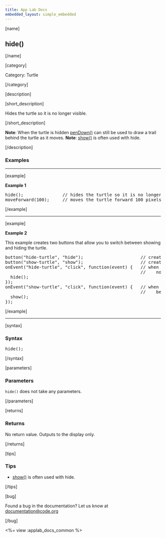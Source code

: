```yaml
---
title: App Lab Docs
embedded_layout: simple_embedded
---
```


[name]

## hide()

[/name]


[category]

Category: Turtle

[/category]

[description]

[short_description]

Hides the turtle so it is no longer visible.

[/short_description]

**Note**: When the turtle is hidden [penDown()](/applab/docs/penDown) can still be used to draw a trail behind the turtle as it moves.
**Note**: [show()](/applab/docs/show) is often used with hide.

[/description]

### Examples
____________________________________________________

[example]

**Example 1**

<pre>
hide();               // hides the turtle so it is no longer visible
moveForward(100);     // moves the turtle forward 100 pixels
</pre>

[/example]

____________________________________________________

[example]

**Example 2**

This example creates two buttons that allow you to switch between showing and hiding the turtle.

<pre>
button("hide-turtle", "hide");                      // creates a hide button
button("show-turtle", "show");                      // creates a show button
onEvent("hide-turtle", "click", function(event) {   // when the hide button is clicked the turtle will
                                                    //    no longer be visible
  hide();
});
onEvent("show-turtle", "click", function(event) {   // when the show button is clicked the turtle will
                                                    //    be visible
  show();
});
</pre>


[/example]

____________________________________________________

[syntax]

### Syntax
<pre>
hide();
</pre>

[/syntax]

[parameters]

### Parameters
`hide()` does not take any parameters.

[/parameters]

[returns]

### Returns
No return value. Outputs to the display only.

[/returns]

[tips]

### Tips
- [show()](/applab/docs/show) is often used with hide.

[/tips]

[bug]

Found a bug in the documentation? Let us know at documentation@code.org

[/bug]

<%= view :applab_docs_common %>
